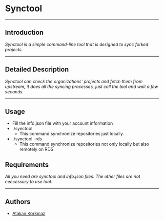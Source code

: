 # Synctool

---

## Introduction

_Synctool is a simple command-line tool that is designed to sync forked projects._

---

## Detailed Description

_Synctool can check the organizations' projects and fetch them from upstream, it does all the syncing processes, just call the tool and wait a few seconds._

---

## Usage

- Fill the info.json file with your account information
- ./synctool
  - This command synchronize repositories just locally.
- ./synctool -rds
  - This command synchronize repositories not only locally but also remotely on RDS.  

## Requirements

_All you need are synctool and info.json files. The other files are not neccessary to use tool._

---

## Authors

- [Atakan Korkmaz](https://github.com/korkmazatakan)
